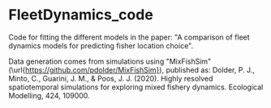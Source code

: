 # FleetDynamics_code
Code for fitting the different models in the paper:
"A comparison of fleet dynamics models for predicting fisher location choice".

Data generation comes from simulations using "MixFishSim" (\url{https://github.com/pdolder/MixFishSim}), published as:
Dolder, P. J., Minto, C., Guarini, J. M., & Poos, J. J. (2020). Highly resolved spatiotemporal simulations for exploring mixed fishery dynamics. Ecological Modelling, 424, 109000.
